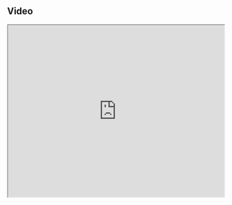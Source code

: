 ## Video


<iframe src="https://www.youtube.com/embed/cu6vogGclN0" width="100%" height="400"></iframe>
